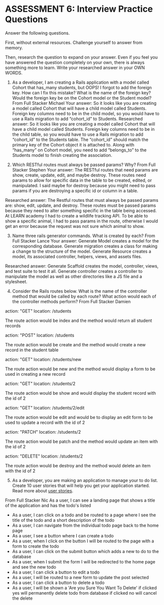 # ASSESSMENT 6: Interview Practice Questions
Answer the following questions.

First, without external resources. Challenge yourself to answer from memory.

Then, research the question to expand on your answer. Even if you feel you have answered the question completely on your own, there is always something more to learn. Write your researched answer in your OWN WORDS.

1. As a developer, I am creating a Rails application with a model called Cohort that has_many students, but OOPS! I forgot to add the foreign key. How can I fix this mistake? What is the name of the foreign key? Would the foreign key be on the Cohort model or the Student model?
From Full Stacker Michael
Your answer:
  So it looks like you are creating a model called Cohort that will have a child model called Students. Foreign key columns need to be in the child model, so you would have to use a Rails migration to add “cohort_id” to Students.
  Researched answer:
  So it looks like you are creating a model called Cohort that will have a child model called Students. Foreign key columns need to be in the child table, so you would have to use a Rails migration to add “cohort_id” to the Students table. The “cohort_id” should match the primary key of the Cohort object it is attached to. Along with “has_many” on Cohort model, you need to add “belongs_to” to the Students model to finish creating the association.



2. Which RESTful routes must always be passed params? Why?
From Full Stacker Stephen
Your answer: The RESTful routes that need params are show, create, update, edit, and maybe destroy. These routes need params to allow for specific data in the table to be created, edited, or manipulated. I said maybe for destroy because you might need to pass params if you are destroying a specific id or column in a table.

Researched answer: The Restful routes that must always be passed params are: show, edit, update, and destroy. These routes must be passed params because they need to alter something specific in the table being accessed. At LEARN academy I had to create a wildlife tracking API. To be able to show a specific animal, I had to pass params in the route, otherwise I would get an error because the request was not sure which animal to show.



3. Name three rails generator commands. What is created by each?
From Full Stacker Lance
Your answer: Generate Model creates a model for the corresponding database. Generate migration creates a class for making a change to the structure of the model. Generate Resource creates a model, its associated controller, helpers, views, and assets files. 

  Researched answer: Generate Scaffold creates the model, controller, views, and test suite to test it all. Generate controller creates a controller to manipulate the model as well as other directories like a JS file and a stylesheet.



4. Consider the Rails routes below. What is the name of the controller method that would be called by each route? What action would each of the controller methods perform?
From Full Stacker Damien

action: "GET" location: /students

The route action would be index and the method would return all student records

action: "POST" location: /students

The route action would be create and the method would create a new record in the student table

action: "GET" location: /students/new

The route action would be new and the method would display a form to be used in creating a new record

action: "GET" location: /students/2

The route action would be show and would display the student record with the id of 2

action: "GET" location: /students/2/edit

The route action would be edit and would be to display an edit form to be used to update a record with the id of 2

action: "PATCH" location: /students/2

The route action would be patch and the method would update an item with the id of 2

action: "DELETE" location: /students/2

The route action would be destroy and the method would delete an item with the id of 2   



5. As a developer, you are making an application to manage your to do list. Create 10 user stories that will help you get your application started. Read more about [user stories](https://www.atlassian.com/agile/project-management/user-stories).

From Full Stacker Nic
As a user, I can see a landing page that shows a title of the application and has the todo's listed
- As a user, I can click on a todo and be routed to a page where I see the title of the todo and a short description of the todo
- As a user, I can navigate from the individual todo page back to the home page
- As a user, I see a button where I can create a todo
- As a user, when I click on the button I will be routed to the page with a form to create the todo
- As a user, I can click on the submit button which adds a new to do to the database
- As a user, when I submit the form I will be redirected to the home page and see the new todo
- As a user, I can click a button to edit a todo
- As a user, I will be routed to a new form to update the post selected
- As a user, I can click a button to delete a todo
- As a user, I will be shown a 'Are you Sure You Want To Delete' if clicked yes will permanently delete todo from database if clicked no will cancel the delete
